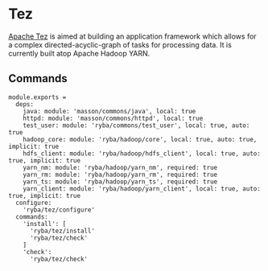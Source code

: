 
# Tez

[Apache Tez][tez] is aimed at building an application framework which allows for
a complex directed-acyclic-graph of tasks for processing data. It is currently
built atop Apache Hadoop YARN.

## Commands

    module.exports =
      deps:
        java: module: 'masson/commons/java', local: true
        httpd: module: 'masson/commons/httpd', local: true
        test_user: module: 'ryba/commons/test_user', local: true, auto: true
        hadoop_core: module: 'ryba/hadoop/core', local: true, auto: true, implicit: true
        hdfs_client: module: 'ryba/hadoop/hdfs_client', local: true, auto: true, implicit: true
        yarn_nm: module: 'ryba/hadoop/yarn_nm', required: true
        yarn_rm: module: 'ryba/hadoop/yarn_rm', required: true
        yarn_ts: module: 'ryba/hadoop/yarn_ts', required: true
        yarn_client: module: 'ryba/hadoop/yarn_client', local: true, auto: true, implicit: true
      configure:
        'ryba/tez/configure'
      commands:
        'install': [
          'ryba/tez/install'
          'ryba/tez/check'
        ]
        'check':
          'ryba/tez/check'

[tez]: http://tez.apache.org/
[instructions]: (http://docs.hortonworks.com/HDPDocuments/HDP2/HDP-2.2.0/HDP_Man_Install_v22/index.html#Item1.8.4)
